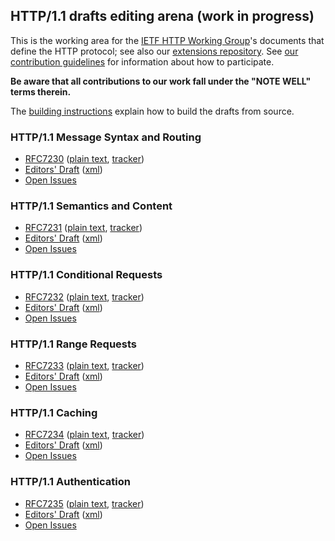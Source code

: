 ## HTTP/1.1 drafts editing arena (work in progress)

This is the working area for the [IETF HTTP Working Group](https://httpwg.github.io/)'s documents that define the HTTP protocol; see also our [extensions repository](https://github.com/httpwg/http-extensions/). See [our contribution guidelines](CONTRIBUTING.md) for information about how to participate.

**Be aware that all contributions to our work fall under the "NOTE WELL" terms therein.**

The [building instructions](BUILDING.txt) explain how to build the drafts from source.


### HTTP/1.1 Message Syntax and Routing

* [RFC7230](http://httpwg.org/specs/rfc7230.html) ([plain text](https://www.rfc-editor.org/rfc/rfc7230.txt), [tracker](https://datatracker.ietf.org/doc/rfc7230/))
* [Editors' Draft](https://httpwg.github.io/http-core/draft-fielding-httpbis-http-messaging-latest.html) ([xml](https://httpwg.github.io/http-core/draft-fielding-httpbis-http-messaging-latest.xml))
* [Open Issues](https://github.com/httpwg/http-core/issues)

### HTTP/1.1 Semantics and Content

* [RFC7231](http://httpwg.org/specs/rfc7231.html) ([plain text](https://www.rfc-editor.org/rfc/rfc7231.txt), [tracker](https://datatracker.ietf.org/doc/rfc7231/))
* [Editors' Draft](https://httpwg.github.io/http-core/draft-fielding-httpbis-http-semantics-latest.html) ([xml](https://httpwg.github.io/http-core/draft-fielding-httpbis-http-semantics-latest.xml))
* [Open Issues](https://github.com/httpwg/http-core/issues)

### HTTP/1.1 Conditional Requests

* [RFC7232](http://httpwg.org/specs/rfc7232.html) ([plain text](https://www.rfc-editor.org/rfc/rfc7232.txt), [tracker](https://datatracker.ietf.org/doc/rfc7232/))
* [Editors' Draft](https://httpwg.github.io/http-core/draft-fielding-httpbis-http-conditional-latest.html) ([xml](https://httpwg.github.io/http-core/draft-fielding-httpbis-http-conditional-latest.xml))
* [Open Issues](https://github.com/httpwg/http-core/issues)

### HTTP/1.1 Range Requests

* [RFC7233](http://httpwg.org/specs/rfc7233.html) ([plain text](https://www.rfc-editor.org/rfc/rfc7233.txt), [tracker](https://datatracker.ietf.org/doc/rfc7233/))
* [Editors' Draft](https://httpwg.github.io/http-core/draft-fielding-httpbis-http-range-latest.html) ([xml](https://httpwg.github.io/http-core/draft-fielding-httpbis-http-range-latest.xml))
* [Open Issues](https://github.com/httpwg/http-core/issues)

### HTTP/1.1 Caching

* [RFC7234](http://httpwg.org/specs/rfc7234.html) ([plain text](https://www.rfc-editor.org/rfc/rfc7234.txt), [tracker](https://datatracker.ietf.org/doc/rfc7234/))
* [Editors' Draft](https://httpwg.github.io/http-core/draft-fielding-httpbis-http-cache-latest.html) ([xml](https://httpwg.github.io/http-core/draft-fielding-httpbis-http-cache-latest.xml))
* [Open Issues](https://github.com/httpwg/http-core/issues)

### HTTP/1.1 Authentication

* [RFC7235](http://httpwg.org/specs/rfc7235.html) ([plain text](https://www.rfc-editor.org/rfc/rfc7235.txt), [tracker](https://datatracker.ietf.org/doc/rfc7235/))
* [Editors' Draft](https://httpwg.github.io/http-core/draft-fielding-httpbis-http-auth-latest.html) ([xml](https://httpwg.github.io/http-core/draft-fielding-httpbis-http-auth-latest.xml))
* [Open Issues](https://github.com/httpwg/http-core/issues)


